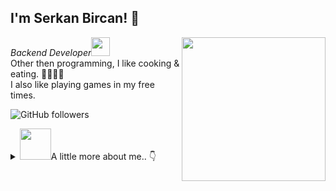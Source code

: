 <h2>I'm Serkan Bircan! 👋</h2>
<img align='right' src="https://media.giphy.com/media/6heBQSjt2IoA8/giphy.gif" width="230">
<p><em>Backend Developer<img src="https://media.giphy.com/media/WUlplcMpOCEmTGBtBW/giphy.gif" width="30"> 
</em><br> 
Other then programming, I like cooking & eating. 🥗🥩🌮🍣 <br>
I also like playing games in my free times.
</p>

![GitHub followers](https://img.shields.io/github/followers/fasetto?label=Follow&style=social)

<details>
<summary>
    <img src="https://media.giphy.com/media/VgCDAzcKvsR6OM0uWg/giphy.gif" width="50">A little more about me.. 👇</img>
</summary>

```javascript
const serkan = {
    pronouns: "He" | "Him",
    code: ["C#", "TypeScript", "JavaScript", "Python"],
    askMeAbout: ["tech-stuff", "app-dev"],
    technologies: {
        frontEnd: ["ReactJS", "NextJS"],
        backEnd: [".Net Core", ".Net 5", "Node", "Python"],
        devOps: ["AWS", "Docker🐳", "Nginx"],
        databases: ["NoSQL", "SQL"],
    },
    architecture: ["Serverless", "MicroServices"],
    funFact: "Writing code is simple thing, but writing simple code is the hardest thing."
};
```

<em><b>I love connecting with different people</b> so if you want to say <b>hi, I'll be happy to meet you!</b></em> 😊

</details>
